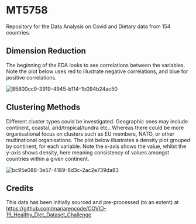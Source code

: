 # MT5758
Repository for the Data Analysis on Covid and Dietary data from 154 countries.

## Dimension Reduction
The beginning of the EDA looks to see correlations between the variables. Note the plot below uses red to illustrate negative correlations, and blue for positive correlations.

![85800cc9-3919-4945-b114-1b094b24ac50](https://user-images.githubusercontent.com/54775123/217654128-43c02f16-7664-4222-92b3-58e5e53a58da.png)

## Clustering Methods
Different cluster types could be investigated. Geographic ones may include continent, coastal, arid/tropical/tundra etc.. Whereas there could be more organisational focus on clusters such as EU members, NATO, or other multinational organisations. The plot below illustrates a density plot grouped by continent, for each variable. Note the x-axis shows the value, whilst the y-axis shows density, here meaning consistency of values amongst countries within a given continent.

![bc95e088-3e57-4189-8d3c-2ac2e739da83](https://user-images.githubusercontent.com/54775123/217654187-9553bd2c-0602-4e9e-83a4-c824641f9758.png)


## Credits

This data has been initially sourced and pre-processed (to an extent) at https://github.com/mariarencode/COVID-19_Healthy_Diet_Dataset_Challenge
